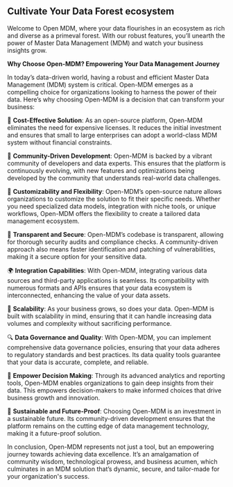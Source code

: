 ## Cultivate Your Data Forest ecosystem

Welcome to Open MDM, where your data flourishes in an ecosystem as rich and diverse as a primeval forest. With our robust features, you’ll unearth the power of Master Data Management (MDM) and watch your business insights grow.

**Why Choose Open-MDM? Empowering Your Data Management Journey**

In today’s data-driven world, having a robust and efficient Master Data Management (MDM) system is critical. Open-MDM emerges as a compelling choice for organizations looking to harness the power of their data. Here’s why choosing Open-MDM is a decision that can transform your business:

🌟 **Cost-Effective Solution**: As an open-source platform, Open-MDM eliminates the need for expensive licenses. It reduces the initial investment and ensures that small to large enterprises can adopt a world-class MDM system without financial constraints.

🌲 **Community-Driven Development**: Open-MDM is backed by a vibrant community of developers and data experts. This ensures that the platform is continuously evolving, with new features and optimizations being developed by the community that understands real-world data challenges.

🍂 **Customizability and Flexibility**: Open-MDM’s open-source nature allows organizations to customize the solution to fit their specific needs. Whether you need specialized data models, integration with niche tools, or unique workflows, Open-MDM offers the flexibility to create a tailored data management ecosystem.

🍃 **Transparent and Secure**: Open-MDM’s codebase is transparent, allowing for thorough security audits and compliance checks. A community-driven approach also means faster identification and patching of vulnerabilities, making it a secure option for your sensitive data.

🌍 **Integration Capabilities**: With Open-MDM, integrating various data sources and third-party applications is seamless. Its compatibility with numerous formats and APIs ensures that your data ecosystem is interconnected, enhancing the value of your data assets.

🌱 **Scalability**: As your business grows, so does your data. Open-MDM is built with scalability in mind, ensuring that it can handle increasing data volumes and complexity without sacrificing performance.

🔍 **Data Governance and Quality**: With Open-MDM, you can implement comprehensive data governance policies, ensuring that your data adheres to regulatory standards and best practices. Its data quality tools guarantee that your data is accurate, complete, and reliable.

🚀 **Empower Decision Making**: Through its advanced analytics and reporting tools, Open-MDM enables organizations to gain deep insights from their data. This empowers decision-makers to make informed choices that drive business growth and innovation.

🌿 **Sustainable and Future-Proof**: Choosing Open-MDM is an investment in a sustainable future. Its community-driven development ensures that the platform remains on the cutting edge of data management technology, making it a future-proof solution.

In conclusion, Open-MDM represents not just a tool, but an empowering journey towards achieving data excellence. It’s an amalgamation of community wisdom, technological prowess, and business acumen, which culminates in an MDM solution that’s dynamic, secure, and tailor-made for your organization's success.
